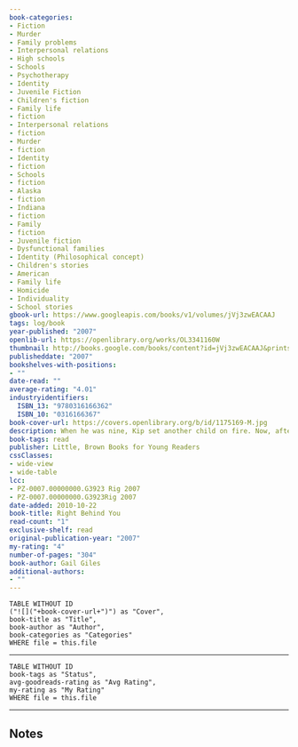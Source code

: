 ```yaml
---
book-categories:
- Fiction
- Murder
- Family problems
- Interpersonal relations
- High schools
- Schools
- Psychotherapy
- Identity
- Juvenile Fiction
- Children's fiction
- Family life
- fiction
- Interpersonal relations
- fiction
- Murder
- fiction
- Identity
- fiction
- Schools
- fiction
- Alaska
- fiction
- Indiana
- fiction
- Family
- fiction
- Juvenile fiction
- Dysfunctional families
- Identity (Philosophical concept)
- Children's stories
- American
- Family life
- Homicide
- Individuality
- School stories
gbook-url: https://www.googleapis.com/books/v1/volumes/jVj3zwEACAAJ
tags: log/book
year-published: "2007"
openlib-url: https://openlibrary.org/works/OL3341160W
thumbnail: http://books.google.com/books/content?id=jVj3zwEACAAJ&printsec=frontcover&img=1&zoom=1&source=gbs_api
publisheddate: "2007"
bookshelves-with-positions:
- ""
date-read: ""
average-rating: "4.01"
industryidentifiers:
  ISBN_13: "9780316166362"
  ISBN_10: "0316166367"
book-cover-url: https://covers.openlibrary.org/b/id/1175169-M.jpg
description: When he was nine, Kip set another child on fire. Now, after years in a juvenile ward, he is ready for a fresh start, but the ghosts of his past soon demand justice, and he must reveal his painful secret. How can Kip tell anyone that he really is--or was--a murderer?
book-tags: read
publisher: Little, Brown Books for Young Readers
cssClasses:
- wide-view
- wide-table
lcc:
- PZ-0007.00000000.G3923 Rig 2007
- PZ-0007.00000000.G3923Rig 2007
date-added: 2010-10-22
book-title: Right Behind You
read-count: "1"
exclusive-shelf: read
original-publication-year: "2007"
my-rating: "4"
number-of-pages: "304"
book-author: Gail Giles
additional-authors:
- ""
---
```


```dataview
TABLE WITHOUT ID
("![]("+book-cover-url+")") as "Cover",
book-title as "Title",
book-author as "Author",
book-categories as "Categories"
WHERE file = this.file
```
---
```dataview
TABLE WITHOUT ID
book-tags as "Status",
avg-goodreads-rating as "Avg Rating",
my-rating as "My Rating"
WHERE file = this.file
```
---
## Notes


